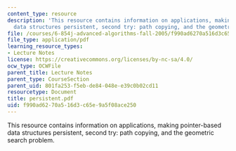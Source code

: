 ```yaml
---
content_type: resource
description: 'This resource contains information on applications, making pointer-based
  data structures persistent, second try: path copying, and the geometric search problem.'
file: /courses/6-854j-advanced-algorithms-fall-2005/f990ad6270a516d3c65e9a5f08ace250_persistent.pdf
file_type: application/pdf
learning_resource_types:
- Lecture Notes
license: https://creativecommons.org/licenses/by-nc-sa/4.0/
ocw_type: OCWFile
parent_title: Lecture Notes
parent_type: CourseSection
parent_uid: 801fa253-f5eb-de84-048e-e39c0b02cd11
resourcetype: Document
title: persistent.pdf
uid: f990ad62-70a5-16d3-c65e-9a5f08ace250
---
```

This resource contains information on applications, making pointer-based data structures persistent, second try: path copying, and the geometric search problem.